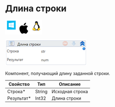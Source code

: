 # Длина строки

![](<../../../../.gitbook/assets/image (100) (1) (1) (1) (1) (1) (67).png>)

![](<../../../../.gitbook/assets/image (246).png>)

Компонент, получающий длину заданной строки.

| Свойство    | Тип    | Описание        |
| ----------- | ------ | --------------- |
| Строка\*    | String | Исходная строка |
| Результат\* | Int32  | Длина строки    |
